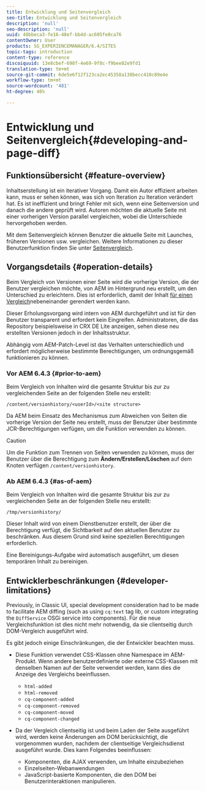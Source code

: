 ```yaml
---
title: Entwicklung und Seitenvergleich
seo-title: Entwicklung und Seitenvergleich
description: 'null'
seo-description: 'null'
uuid: 48bbeca3-fe16-48ef-bb4d-ac605fe0ca76
contentOwner: User
products: SG_EXPERIENCEMANAGER/6.4/SITES
topic-tags: introduction
content-type: reference
discoiquuid: 13e8cbef-698f-4e69-9f8c-f9bee82e9fd1
translation-type: tm+mt
source-git-commit: 6de5e6f12f123ca2ec45358a138becc410c89e4e
workflow-type: tm+mt
source-wordcount: '481'
ht-degree: 46%

---
```



# Entwicklung und Seitenvergleich{#developing-and-page-diff}

## Funktionsübersicht {#feature-overview}

Inhaltserstellung ist ein iterativer Vorgang. Damit ein Autor effizient arbeiten kann, muss er sehen können, was sich von Iteration zu Iteration verändert hat. Es ist ineffizient und bringt Fehler mit sich, wenn eine Seitenversion und danach die andere geprüft wird. Autoren möchten die aktuelle Seite mit einer vorherigen Version parallel vergleichen, wobei die Unterschiede hervorgehoben werden.

Mit dem Seitenvergleich können Benutzer die aktuelle Seite mit Launches, früheren Versionen usw. vergleichen. Weitere Informationen zu dieser Benutzerfunktion finden Sie unter [Seitenvergleich](/help/sites-authoring/page-diff.md).

## Vorgangsdetails {#operation-details}

Beim Vergleich von Versionen einer Seite wird die vorherige Version, die der Benutzer vergleichen möchte, von AEM im Hintergrund neu erstellt, um den Unterschied zu erleichtern. Dies ist erforderlich, damit der Inhalt [für einen Vergleich](/help/sites-authoring/page-diff.md#presentation-of-differences)nebeneinander gerendert werden kann.

Dieser Erholungsvorgang wird intern von AEM durchgeführt und ist für den Benutzer transparent und erfordert kein Eingreifen. Administratoren, die das Repository beispielsweise in CRX DE Lite anzeigen, sehen diese neu erstellten Versionen jedoch in der Inhaltsstruktur.

Abhängig vom AEM-Patch-Level ist das Verhalten unterschiedlich und erfordert möglicherweise bestimmte Berechtigungen, um ordnungsgemäß funktionieren zu können.

### Vor AEM 6.4.3 {#prior-to-aem}

Beim Vergleich von Inhalten wird die gesamte Struktur bis zur zu vergleichenden Seite an der folgenden Stelle neu erstellt:

`/content/versionhistory/<userId>/<site structure>`

Da AEM beim Einsatz des Mechanismus zum Abweichen von Seiten die vorherige Version der Seite neu erstellt, muss der Benutzer über bestimmte JCR-Berechtigungen verfügen, um die Funktion verwenden zu können.

>[!CAUTION]
>
>Um die Funktion zum Trennen von Seiten verwenden zu können, muss der Benutzer über die Berechtigung zum **Ändern/Erstellen/Löschen** auf dem Knoten verfügen `/content/versionhistory`.

### Ab AEM 6.4.3 {#as-of-aem}

Beim Vergleich von Inhalten wird die gesamte Struktur bis zur zu vergleichenden Seite an der folgenden Stelle neu erstellt:

`/tmp/versionhistory/`

Dieser Inhalt wird von einem Dienstbenutzer erstellt, der über die Berechtigung verfügt, die Sichtbarkeit auf den aktuellen Benutzer zu beschränken. Aus diesem Grund sind keine speziellen Berechtigungen erforderlich.

Eine Bereinigungs-Aufgabe wird automatisch ausgeführt, um diesen temporären Inhalt zu bereinigen.

## Entwicklerbeschränkungen {#developer-limitations}

Previously, in Classic UI, special development consideration had to be made to facilitate AEM diffing (such as using `cq:text` tag lib, or custom integrating the `DiffService` OSGi service into components). Für die neue Vergleichsfunktion ist dies nicht mehr notwendig, da sie clientseitig durch DOM-Vergleich ausgeführt wird.

Es gibt jedoch einige Einschränkungen, die der Entwickler beachten muss.

* Diese Funktion verwendet CSS-Klassen ohne Namespace im AEM-Produkt. Wenn andere benutzerdefinierte oder externe CSS-Klassen mit denselben Namen auf der Seite verwendet werden, kann dies die Anzeige des Vergleichs beeinflussen.

   * `html-added`
   * `html-removed`
   * `cq-component-added`
   * `cq-component-removed`
   * `cq-component-moved`
   * `cq-component-changed`

* Da der Vergleich clientseitig ist und beim Laden der Seite ausgeführt wird, werden keine Änderungen am DOM berücksichtigt, die vorgenommen wurden, nachdem der clientseitige Vergleichsdienst ausgeführt wurde. Dies kann Folgendes beeinflussen:

   * Komponenten, die AJAX verwenden, um Inhalte einzubeziehen
   * Einzelseiten-Webanwendungen
   * JavaScript-basierte Komponenten, die den DOM bei Benutzerinteraktionen manipulieren.

